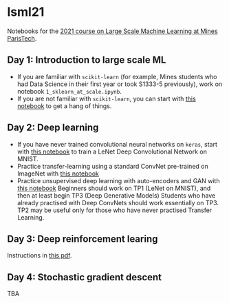# lsml21
Notebooks for the [2021 course on Large Scale Machine Learning at Mines ParisTech](http://cazencott.info/index.php/pages/LSML-21-Large-Scale-Machine-Learning).

## Day 1: Introduction to large scale ML
* If you are familiar with `scikit-learn` (for example, Mines students who had Data Science in their first year or took S1333-5 previously), work on notebook `1_sklearn_at_scale.ipynb`.
* If you are not familiar with `scikit-learn`, you can start with [this notebook](https://github.com/chagaz/ml-notebooks/tree/master/intro-ml-genetics) to get a hang of things. 

## Day 2: Deep learning
* If you have never trained convolutional neural networks on `keras`, start with [this notebook](https://colab.research.google.com/drive/1IZPUwaNeE5HpI-xn2PqOwnLLp-U3e9FL?usp=sharing) to train a LeNet Deep Convolutional Network on MNIST. 
* Practice transfer-learning using a standard ConvNet pre-trained on ImageNet with [this notebook](https://colab.research.google.com/drive/1SadnM3Hnklj5vQQX9N4gIWNmt_0ITHwo?usp=sharing)
* Practice unsupervised deep learning with auto-encoders and GAN with [this notebook](https://github.com/JosephGesnouin/Unsup_gener_nets/blob/main/TP_modeles_g%C3%A9n%C3%A9ratifs.ipynb)
Beginners should work on TP1 (LeNet on MNIST), and then at least begin TP3 (Deep Generative Models)
Students who have already practised with Deep ConvNets should work essentially on TP3. TP2 may be useful only for those who have never practised Transfer Learning.

## Day 3: Deep reinforcement learing
Instructions in [this pdf](https://github.com/telejesus2/tprl-lsml-2021/blob/main/tprl_lsml_2021.pdf).

## Day 4: Stochastic gradient descent
TBA
